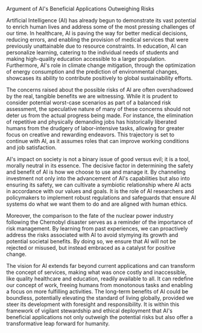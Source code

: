 Argument of AI's Beneficial Applications Outweighing Risks

Artificial Intelligence (AI) has already begun to demonstrate its vast potential to enrich human lives and address some of the most pressing challenges of our time. In healthcare, AI is paving the way for better medical decisions, reducing errors, and enabling the provision of medical services that were previously unattainable due to resource constraints. In education, AI can personalize learning, catering to the individual needs of students and making high-quality education accessible to a larger population. Furthermore, AI's role in climate change mitigation, through the optimization of energy consumption and the prediction of environmental changes, showcases its ability to contribute positively to global sustainability efforts.

The concerns raised about the possible risks of AI are often overshadowed by the real, tangible benefits we are witnessing. While it is prudent to consider potential worst-case scenarios as part of a balanced risk assessment, the speculative nature of many of these concerns should not deter us from the actual progress being made. For instance, the elimination of repetitive and physically demanding jobs has historically liberated humans from the drudgery of labor-intensive tasks, allowing for greater focus on creative and rewarding endeavors. This trajectory is set to continue with AI, as it assumes roles that can improve working conditions and job satisfaction.

AI's impact on society is not a binary issue of good versus evil; it is a tool, morally neutral in its essence. The decisive factor in determining the safety and benefit of AI is how we choose to use and manage it. By channeling investment not only into the advancement of AI's capabilities but also into ensuring its safety, we can cultivate a symbiotic relationship where AI acts in accordance with our values and goals. It is the role of AI researchers and policymakers to implement robust regulations and safeguards that ensure AI systems do what we want them to do and are aligned with human ethics.

Moreover, the comparison to the fate of the nuclear power industry following the Chernobyl disaster serves as a reminder of the importance of risk management. By learning from past experiences, we can proactively address the risks associated with AI to avoid stymying its growth and potential societal benefits. By doing so, we ensure that AI will not be rejected or misused, but instead embraced as a catalyst for positive change.

The vision for AI extends far beyond current applications and can transform the concept of services, making what was once costly and inaccessible, like quality healthcare and education, readily available to all. It can redefine our concept of work, freeing humans from monotonous tasks and enabling a focus on more fulfilling activities. The long-term benefits of AI could be boundless, potentially elevating the standard of living globally, provided we steer its development with foresight and responsibility. It is within this framework of vigilant stewardship and ethical deployment that AI's beneficial applications not only outweigh the potential risks but also offer a transformative leap forward for humanity.
